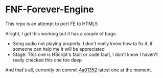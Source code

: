 # FNF-Forever-Engine

This repo is an attempt to port FE to HTML5

Alright, I got this working but it has a couple of bugs:

- Song audio not playing properly: I don't really know how to fix it, if someone can help me it will be appreciated
- Stage: This one is HScript's fault or code fault, I don't know I haven't really checked this one too deep

And that's all, currently on commit [4a01352](https://github.com/Yoshubs/FNF-Forever-Engine/commit/4a0135297e8f0c878f179aab49c60aefbc262257) latest one at the moment.